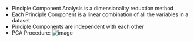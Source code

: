 * Pinciple Component Analysis is a dimensionality reduction method
* Each Principle Component is a linear combination of all the variables in a dataset
* Pinciple Components are independent with each other
* PCA Procedure:
![image](https://user-images.githubusercontent.com/60442877/193083709-939df7d8-43f2-4bd3-905b-dedd06451717.png)
 
